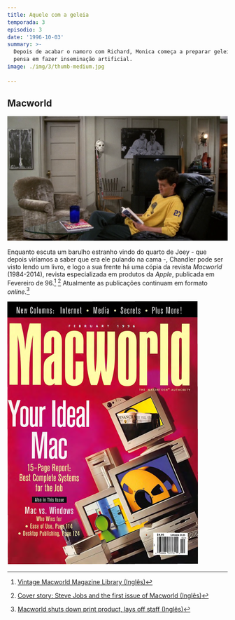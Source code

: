 ```yaml
---
title: Aquele com a geleia
temporada: 3
episodio: 3
date: '1996-10-03'
summary: >-
  Depois de acabar o namoro com Richard, Monica começa a preparar geleias e
  pensa em fazer inseminação artificial.
image: ./img/3/thumb-medium.jpg

---
```


## Macworld

![Macworld](./img/3/macworld.png)

Enquanto escuta um barulho estranho vindo do quarto de Joey - que depois viríamos
a saber que era ele pulando na cama -, Chandler pode ser visto lendo um livro, e
logo a sua frente há uma cópia da revista *Macworld* (1984-2014), revista especializada
em produtos da *Apple*, publicada em Fevereiro de 96.[^macworld] [^macworld-first-issue]
Atualmente as publicações continuam em formato *online*.[^macworld-usatoday]

![Macworld - Fev. 96](./img/3/macworld-9602.png)

[^macworld]: [Vintage Macworld Magazine Library (Inglês)](https://vintageapple.org/macworld/)
[^macworld-first-issue]: [Cover story: Steve Jobs and the first issue of Macworld (Inglês)](https://www.macworld.com/article/222770/cover-story-steve-jobs-and-the-first-issue-of-macworld.html)
[^macworld-usatoday]: [Macworld shuts down print product, lays off staff (Inglês)](https://www.usatoday.com/story/money/business/2014/09/10/macworld-ends-magazine/15400981/)
